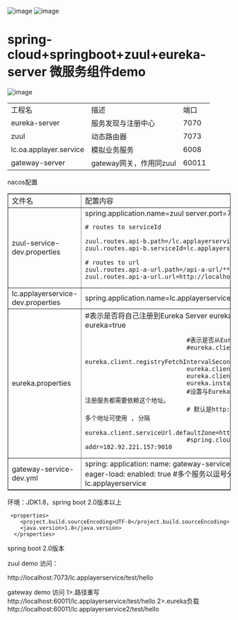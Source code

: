![image](https://img.shields.io/badge/Spring%20Cloud-%E2%98%85%E2%98%85%E2%98%85-green.svg)
![image](https://img.shields.io/badge/Netflix-%E2%98%85%E2%98%85%E2%98%85-red.svg)

spring-cloud+springboot+zuul+eureka-server 微服务组件demo
===

![image](http://img.blog.csdn.net/20171018201759315?watermark/2/text/aHR0cDovL2Jsb2cuY3Nkbi5uZXQvcmlja2l5ZWF0/font/5a6L5L2T/fontsize/400/fill/I0JBQkFCMA==/dissolve/70/gravity/SouthEast)

<table>
<tbody><tr>
<td>工程名</td>  <td>描述</td>  <td>端口</td>
</tr>
<tr>
<td>eureka-server</td>  <td>服务发现与注册中心</td>  <td>7070</td>
</tr>

<tr>
<td>zuul</td>  <td>动态路由器</td>  <td>7073</td>
</tr>
<tr>
<td>lc.oa.applayer.service</td>  <td>模拟业务服务</td>  <td>6008</td>
</tr>
<tr>
<td>gateway-server</td>  <td>gateway网关，作用同zuul</td>  <td>60011</td>
</tr>
</tbody></table>
nacos配置 <br>
<table style="border-collapse: collapse" border="1">
<tbody><tr>
<td>文件名</td>  <td>配置内容</td> 
</tr>
<tr>
<td>zuul-service-dev.properties</td>  
<td>spring.application.name=zuul
    server.port=7073
    
    # routes to serviceId
    
    zuul.routes.api-b.path=/lc.applayerservice/**
    zuul.routes.api-b.serviceId=lc.applayerservice
    
    # routes to url
    zuul.routes.api-a-url.path=/api-a-url/**
    zuul.routes.api-a-url.url=http://localhost:7074/
</td>  
</tr>

<tr>
<td>	
lc.applayerservice-dev.properties</td>  <td>spring.application.name=lc.applayerservice
                                            server.port=6008
</td>  
</tr>
<tr>
<td>eureka.properties</td>  
<td>#表示是否将自己注册到Eureka Server
                                eureka.client.register-with-eureka=true
                                
                                #表示是否从Eureka Server获取注册信息
                                #eureka.client.fetch-registry=true
                                eureka.client.registryFetchIntervalSeconds=10
                                eureka.client.registerWithEureka=true
                                eureka.client.fetchRegistry=true
                                eureka.instance.preferIpAddress=true
                                #设置与Eureka Server交互的地址，查询服务和注册服务都需要依赖这个地址。
                                # 默认是http://localhost:8761/eureka ；多个地址可使用 , 分隔
                                eureka.client.serviceUrl.defaultZone=http://localhost:7070/eureka/
                                #spring.cloud.nacos.config.server-addr=182.92.221.157:9010
</td>
</tr>
<tr>
<td>gateway-service-dev.yml</td>  <td>spring:
                                        application:
                                          name: gateway-service
                                      server:
                                        port: 60011
                                      ribbon:
                                        eager-load:
                                          enabled: true
                                        #多个服务以逗号分隔
                                        clients: lc.applayerservice
                                        </td>
</tr>
</tbody></table>
环境：JDK1.8，spring boot 2.0版本以上

```
 <properties>
    <project.build.sourceEncoding>UTF-8</project.build.sourceEncoding>
    <java.version>1.8</java.version>
  </properties>
```
spring boot 2.0版本

zuul demo 访问：

http://localhost:7073/lc.applayerservice/test/hello

gateway demo 访问
1>.路径重写
http://localhost:60011/lc.applayerservice/test/hello
2>.eureka负载
http://localhost:60011/lc.applayerservice2/test/hello